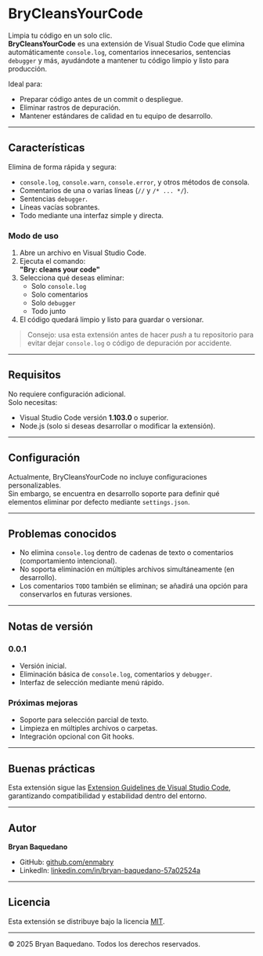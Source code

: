 # BryCleansYourCode

Limpia tu código en un solo clic.  
**BryCleansYourCode** es una extensión de Visual Studio Code que elimina automáticamente `console.log`, comentarios innecesarios, sentencias `debugger` y más, ayudándote a mantener tu código limpio y listo para producción.

Ideal para:
- Preparar código antes de un commit o despliegue.
- Eliminar rastros de depuración.
- Mantener estándares de calidad en tu equipo de desarrollo.

---

## Características

Elimina de forma rápida y segura:

- `console.log`, `console.warn`, `console.error`, y otros métodos de consola.
- Comentarios de una o varias líneas (`//` y `/* ... */`).
- Sentencias `debugger`.
- Líneas vacías sobrantes.
- Todo mediante una interfaz simple y directa.

### Modo de uso

1. Abre un archivo en Visual Studio Code.  
2. Ejecuta el comando:  
   **"Bry: cleans your code"**  
3. Selecciona qué deseas eliminar:
   - Solo `console.log`
   - Solo comentarios
   - Solo `debugger`
   - Todo junto  
4. El código quedará limpio y listo para guardar o versionar.

> Consejo: usa esta extensión antes de hacer *push* a tu repositorio para evitar dejar `console.log` o código de depuración por accidente.

---

## Requisitos

No requiere configuración adicional.  
Solo necesitas:
- Visual Studio Code versión **1.103.0** o superior.  
- Node.js (solo si deseas desarrollar o modificar la extensión).

---

## Configuración

Actualmente, BryCleansYourCode no incluye configuraciones personalizables.  
Sin embargo, se encuentra en desarrollo soporte para definir qué elementos eliminar por defecto mediante `settings.json`.

---

## Problemas conocidos

- No elimina `console.log` dentro de cadenas de texto o comentarios (comportamiento intencional).  
- No soporta eliminación en múltiples archivos simultáneamente (en desarrollo).  
- Los comentarios `TODO` también se eliminan; se añadirá una opción para conservarlos en futuras versiones.

---

## Notas de versión

### 0.0.1
- Versión inicial.  
- Eliminación básica de `console.log`, comentarios y `debugger`.  
- Interfaz de selección mediante menú rápido.

### Próximas mejoras
- Soporte para selección parcial de texto.  
- Limpieza en múltiples archivos o carpetas.  
- Integración opcional con Git hooks.

---

## Buenas prácticas

Esta extensión sigue las [Extension Guidelines de Visual Studio Code](https://code.visualstudio.com/api/references/extension-guidelines), garantizando compatibilidad y estabilidad dentro del entorno.

---

## Autor

**Bryan Baquedano**  
- GitHub: [github.com/enmabry](https://github.com/enmabry)  
- LinkedIn: [linkedin.com/in/bryan-baquedano-57a02524a](https://www.linkedin.com/in/bryan-baquedano-57a02524a/)  

---

## Licencia

Esta extensión se distribuye bajo la licencia [MIT](./LICENSE).

---

© 2025 Bryan Baquedano. Todos los derechos reservados.
